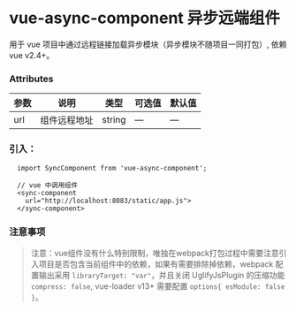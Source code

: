 # vue-async-component 异步远端组件

用于 vue 项目中通过远程链接加载异步模块（异步模块不随项目一同打包）, 依赖 vue v2.4+。

### Attributes
| 参数          | 说明            | 类型            | 可选值                 | 默认值   |
|------------- |---------------- |---------------- |---------------------- |-------- |
| url     | 组件远程地址          |      string     |          —            |    —     |


### 引入：

```
  import SyncComponent from 'vue-async-component';

  // vue 中调用组件
  <sync-component
    url="http://localhost:8083/static/app.js">
  </sync-component>
```

### 注意事项

> 注意：vue组件没有什么特别限制，唯独在webpack打包过程中需要注意引入项目是否包含当前组件中的依赖，如果有需要排除掉依赖，webpack 配置输出采用 `libraryTarget: "var"`，并且关闭 UglifyJsPlugin 的压缩功能 `compress: false`, vue-loader v13+ 需要配置 `options{ esModule: false }`。

